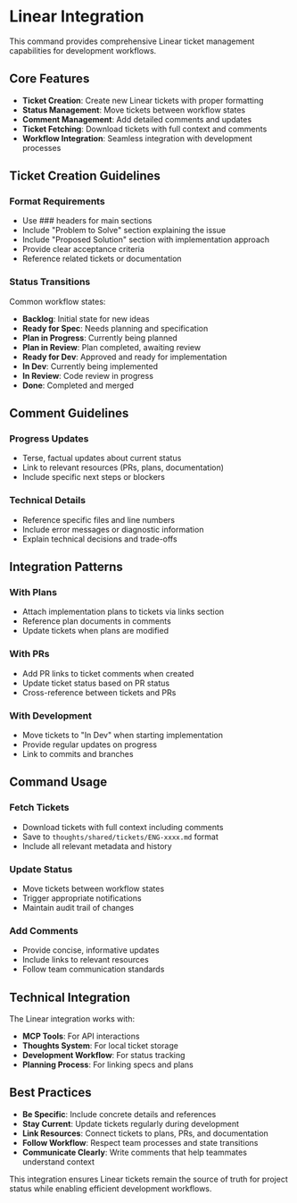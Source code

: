# Linear Integration

This command provides comprehensive Linear ticket management capabilities for development workflows.

## Core Features

- **Ticket Creation**: Create new Linear tickets with proper formatting
- **Status Management**: Move tickets between workflow states
- **Comment Management**: Add detailed comments and updates
- **Ticket Fetching**: Download tickets with full context and comments
- **Workflow Integration**: Seamless integration with development processes

## Ticket Creation Guidelines

### Format Requirements
- Use ### headers for main sections
- Include "Problem to Solve" section explaining the issue
- Include "Proposed Solution" section with implementation approach
- Provide clear acceptance criteria
- Reference related tickets or documentation

### Status Transitions
Common workflow states:
- **Backlog**: Initial state for new ideas
- **Ready for Spec**: Needs planning and specification
- **Plan in Progress**: Currently being planned
- **Plan in Review**: Plan completed, awaiting review
- **Ready for Dev**: Approved and ready for implementation
- **In Dev**: Currently being implemented
- **In Review**: Code review in progress
- **Done**: Completed and merged

## Comment Guidelines

### Progress Updates
- Terse, factual updates about current status
- Link to relevant resources (PRs, plans, documentation)
- Include specific next steps or blockers

### Technical Details
- Reference specific files and line numbers
- Include error messages or diagnostic information
- Explain technical decisions and trade-offs

## Integration Patterns

### With Plans
- Attach implementation plans to tickets via links section
- Reference plan documents in comments
- Update tickets when plans are modified

### With PRs
- Add PR links to ticket comments when created
- Update ticket status based on PR status
- Cross-reference between tickets and PRs

### With Development
- Move tickets to "In Dev" when starting implementation
- Provide regular updates on progress
- Link to commits and branches

## Command Usage

### Fetch Tickets
- Download tickets with full context including comments
- Save to `thoughts/shared/tickets/ENG-xxxx.md` format
- Include all relevant metadata and history

### Update Status
- Move tickets between workflow states
- Trigger appropriate notifications
- Maintain audit trail of changes

### Add Comments
- Provide concise, informative updates
- Include links to relevant resources
- Follow team communication standards

## Technical Integration

The Linear integration works with:
- **MCP Tools**: For API interactions
- **Thoughts System**: For local ticket storage
- **Development Workflow**: For status tracking
- **Planning Process**: For linking specs and plans

## Best Practices

- **Be Specific**: Include concrete details and references
- **Stay Current**: Update tickets regularly during development
- **Link Resources**: Connect tickets to plans, PRs, and documentation
- **Follow Workflow**: Respect team processes and state transitions
- **Communicate Clearly**: Write comments that help teammates understand context

This integration ensures Linear tickets remain the source of truth for project status while enabling efficient development workflows.